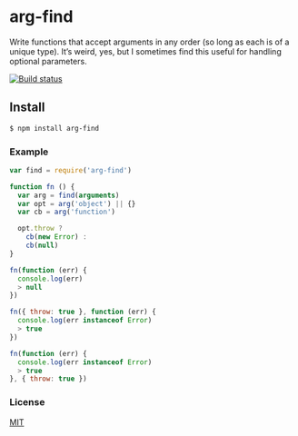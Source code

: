 # arg-find

Write functions that accept arguments in any order (so long as each is of a unique type). It’s weird, yes, but I sometimes find this useful for handling optional parameters.

[![Build status](https://travis-ci.org/michaelrhodes/arg-find.svg?branch=master)](https://travis-ci.org/michaelrhodes/arg-find)

## Install
```sh
$ npm install arg-find
```

### Example

``` js
var find = require('arg-find')

function fn () {
  var arg = find(arguments)
  var opt = arg('object') || {}
  var cb = arg('function')

  opt.throw ?
    cb(new Error) :
    cb(null)
}

fn(function (err) {
  console.log(err)
  > null
})

fn({ throw: true }, function (err) {
  console.log(err instanceof Error)
  > true
})

fn(function (err) {
  console.log(err instanceof Error)
  > true
}, { throw: true })
```

### License
[MIT](http://opensource.org/licenses/MIT)
